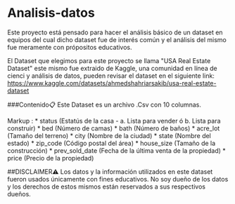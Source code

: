 # Analisis-datos

Este proyecto está pensado para hacer el análisis básico de un dataset en equipos
del cual dicho dataset fue de interés común y el análisis del mismo fue meramente
con própositos educativos.

El Dataset que elegimos para este proyecto se llama "USA Real Estate Dataset"
este mismo fue extraido de Kaggle, una comunidad en línea de cienci y análisis
de datos, pueden revisar el dataset en el siguiente link:
https://www.kaggle.com/datasets/ahmedshahriarsakib/usa-real-estate-dataset


###Contenido📋
Este Dataset es un archivo .Csv con 10 columnas.

Markup : * status (Estatús de la casa - a. Lista para vender ó b. Lista para construir)
         * bed (Número de camas)
         * bath (Número de baños)
         * acre_lot (Tamaño del terreno)
         * city (Nombre de la ciudad)
         * state (Nombre del estado)
         * zip_code (Código postal del área)
         * house_size (Tamaño de la construcción)
         * prev_sold_date (Fecha de la última venta de la propiedad)
         * price (Precio de la propiedad)
         
##DISCLAIMER⚠️
Los datos y la información utilizados en este dataset fueron usados únicamente con fines educativos. No soy dueño de los datos y los derechos de estos mismos están reservados a sus respectivos dueños.
